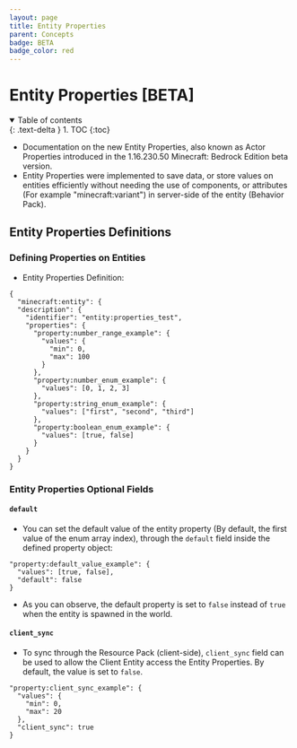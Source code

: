 ```yaml
---
layout: page
title: Entity Properties
parent: Concepts
badge: BETA
badge_color: red
---
```


# Entity Properties [BETA]

<details id="toc" open markdown="block">
  <summary>
    Table of contents
  </summary>
  {: .text-delta }
1. TOC
{:toc}
</details>

* Documentation on the new Entity Properties, also known as Actor Properties introduced in the 1.16.230.50 Minecraft: Bedrock Edition beta version.
* Entity Properties were implemented to save data, or store values on entities efficiently without needing the use of components, or attributes (For example "minecraft:variant") in server-side of the entity (Behavior Pack).

## Entity Properties Definitions

### Defining Properties on Entities

* Entity Properties Definition:
```jsonc
{
  "minecraft:entity": {
  "description": {
    "identifier": "entity:properties_test",
    "properties": {
      "property:number_range_example": {
        "values": {
          "min": 0,
          "max": 100
        }
      },
      "property:number_enum_example": {
        "values": [0, 1, 2, 3]
      },
      "property:string_enum_example": {
        "values": ["first", "second", "third"]
      },
      "property:boolean_enum_example": {
        "values": [true, false]
      }
    }
  }
}
```

### Entity Properties Optional Fields
#### `default`
* You can set the default value of the entity property (By default, the first value of the enum array index), through the <code>default</code> field inside the defined property object:
```jsonc
"property:default_value_example": {
  "values": [true, false],
  "default": false
}
```
* As you can observe, the default property is set to `false` instead of `true` when the entity is spawned in the world.

#### `client_sync`
* To sync through the Resource Pack (client-side), <code>client_sync</code> field can be used to allow the Client Entity access the Entity Properties. By default, the value is set to `false`.
```jsonc
"property:client_sync_example": {
  "values": {
    "min": 0,
    "max": 20
  },
  "client_sync": true
}
```

